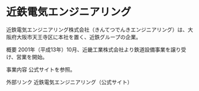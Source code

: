 # 近鉄電気エンジニアリング

近鉄電気エンジニアリング株式会社（きんてつでんきエンジニアリング）は、大阪府大阪市天王寺区に本社を置く、近鉄グループの企業。

概要
2001年（平成13年）10月、近畿工業株式会社より鉄道設備事業を譲り受け、営業を開始。

事業内容
公式サイトを参照。

外部リンク
近鉄電気エンジニアリング（公式サイト）